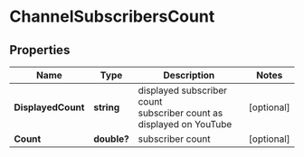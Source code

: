 # ChannelSubscribersCount


## Properties

| Name | Type | Description | Notes |
|------------ | ------------- | ------------- | -------------|
**DisplayedCount** | **string** | displayed subscriber count<br>subscriber count as displayed on YouTube |[optional]|
**Count** | **double?** | subscriber count |[optional]|